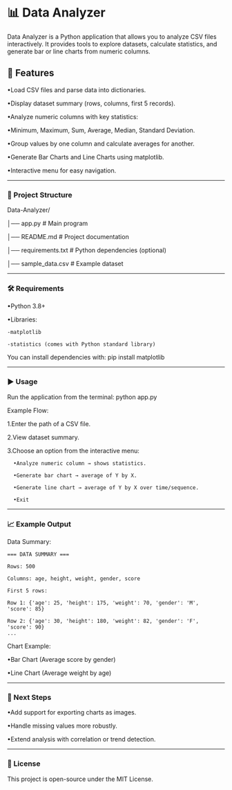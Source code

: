 # 📊 Data Analyzer #

Data Analyzer is a Python application that allows you to analyze CSV files interactively.
It provides tools to explore datasets, calculate statistics, and generate bar or line charts from numeric columns.

## 🚀 Features ##

•Load CSV files and parse data into dictionaries.

•Display dataset summary (rows, columns, first 5 records).

•Analyze numeric columns with key statistics:

•Minimum, Maximum, Sum, Average, Median, Standard Deviation.

•Group values by one column and calculate averages for another.

•Generate Bar Charts and Line Charts using matplotlib.

•Interactive menu for easy navigation.

_____________________________________________________________________________________________________________________________________________________________________________________

### 📂 Project Structure ###
Data-Analyzer/

│── app.py                # Main program

│── README.md             # Project documentation

│── requirements.txt      # Python dependencies (optional)

│── sample_data.csv       # Example dataset

_____________________________________________________________________________________________________________________________________________________________________________________
### 🛠️ Requirements ###

•Python 3.8+

•Libraries:

    -matplotlib
  
    -statistics (comes with Python standard library)

You can install dependencies with:
pip install matplotlib
_____________________________________________________________________________________________________________________________________________________________________________________
### ▶️ Usage ###

Run the application from the terminal:
python app.py

Example Flow:

1.Enter the path of a CSV file.

2.View dataset summary.

3.Choose an option from the interactive menu:

      •Analyze numeric column → shows statistics.
      
      •Generate bar chart → average of Y by X.
      
      •Generate line chart → average of Y by X over time/sequence.
      
      •Exit
_____________________________________________________________________________________________________________________________________________________________________________________
### 📈 Example Output ###
Data Summary:

    === DATA SUMMARY ===
    
    Rows: 500
    
    Columns: age, height, weight, gender, score
    
    First 5 rows:
    
    Row 1: {'age': 25, 'height': 175, 'weight': 70, 'gender': 'M', 'score': 85}
    
    Row 2: {'age': 30, 'height': 180, 'weight': 82, 'gender': 'F', 'score': 90}
    ...

Chart Example:

•Bar Chart (Average score by gender)

•Line Chart (Average weight by age)
_____________________________________________________________________________________________________________________________________________________________________________________
### 📌 Next Steps ###

•Add support for exporting charts as images.

•Handle missing values more robustly.

•Extend analysis with correlation or trend detection.

_____________________________________________________________________________________________________________________________________________________________________________________
### 📜 License ###

This project is open-source under the MIT License.

